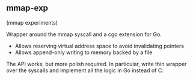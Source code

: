 ## mmap-exp

(mmap experiments)

Wrapper around the mmap syscall and a cgo extension for Go.

- Allows reserving virtual address space to avoid invalidating pointers
- Allows append-only writing to memory backed by a file

The API works, but more polish required. In particular, write thin wrapper over
the syscalls and implement all the logic in Go instead of C.